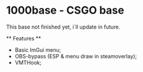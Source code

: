 # 1000base - CSGO base

This base not finished yet, i`ll update in future.

** Features **
* Basic ImGui menu;
* OBS-bypass (ESP & menu draw in steamoverlay);
* VMTHook;
